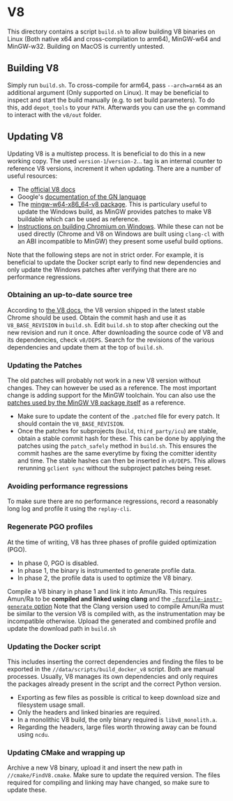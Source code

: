 # V8
This directory contains a script `build.sh` to allow building V8 binaries on Linux (Both native x64 and cross-compilation to arm64), MinGW-w64 and MinGW-w32.
Building on MacOS is currently untested.

## Building V8
Simply run `build.sh`.
To cross-compile for arm64, pass `--arch=arm64` as an additional argument (Only supported on Linux).
It may be beneficial to inspect and start the build manually (e.g. to set build parameters).
To do this, add `depot_tools` to your `PATH`.
Afterwards you can use the `gn` command to interact with the `v8/out` folder.

## Updating V8
Updating V8 is a multistep process.
It is beneficial to do this in a new working copy.
The used `version-1`/`version-2`... tag is an internal counter to reference V8 versions, increment it when updating.
There are a number of useful resources:
- The [official V8 docs](https://v8.dev/docs)
- Google's [documentation of the GN language](https://gn.googlesource.com/gn/+/refs/heads/main/docs/)
- The [mingw-w64-x86_64-v8 package](https://packages.msys2.org/package/mingw-w64-x86_64-v8?repo=mingw64).
  This is particulary useful to update the Windows build, as MinGW provides patches to make V8 buildable which can be used as reference.
- [Instructions on building Chromium on Windows](https://chromium.googlesource.com/chromium/src/+/main/docs/windows_build_instructions.md). While these can not be used directly (Chrome and V8 on Windows are built using `clang-cl` with an ABI incompatible to MinGW) they present some useful build options.

Note that the following steps are not in strict order.
For example, it is beneficial to update the Docker script early to find new dependencies and only update the Windows patches after verifying that there are no performance regressions.

### Obtaining an up-to-date source tree
According to [the V8 docs](https://v8.dev/docs/version-numbers), the V8 version shipped in the latest stable Chrome should be used.
Obtain the commit hash and use it as `V8_BASE_REVISION` in `build.sh`.
Edit `build.sh` to stop after checking out the new revision and run it once.
After downloading the source code of V8 and its dependencies, check `v8/DEPS`.
Search for the revisions of the various dependencies and update them at the top of `build.sh`.

### Updating the Patches
The old patches will probably not work in a new V8 version without changes.
They can however be used as a reference.
The most important change is adding support for the MinGW toolchain.
You can also use the [patches used by the MinGW V8 package itself](https://github.com/msys2/MINGW-packages/tree/master/mingw-w64-v8) as a reference.
- Make sure to update the content of the `.patched` file for every patch.
  It should contain the `V8_BASE_REVISION`.
- Once the patches for subprojects (`build`, `third_party/icu`) are stable, obtain a stable commit hash for these.
  This can be done by applying the patches using the `patch_safely` method in `build.sh`.
  This ensures the commit hashes are the same everytime by fixing the comitter identity and time.
  The stable hashes can then be inserted in `v8/DEPS`.
  This allows rerunning `gclient sync` without the subproject patches being reset.

### Avoiding performance regressions
To make sure there are no performance regressions, record a reasonably long log and profile it using the `replay-cli`.

### Regenerate PGO profiles
At the time of writing, V8 has three phases of profile guided optimization (PGO).
- In phase 0, PGO is disabled.
- In phase 1, the binary is instrumented to generate profile data.
- In phase 2, the profile data is used to optimize the V8 binary.

Compile a V8 binary in phase 1 and link it into Amun/Ra.
This requires Amun/Ra to be **compiled and linked using clang** and the [`-fprofile-instr-generate` option](https://clang.llvm.org/docs/UsersManual.html#profiling-with-instrumentation)
Note that the Clang version used to compile Amun/Ra must be similar to the version V8 is compiled with, as the instrumentation may be incompatible otherwise.
Upload the generated and combined profile and update the download path in `build.sh`

### Updating the Docker script
This includes inserting the correct dependencies and finding the files to be exported in the `//data/scripts/build_docker_v8` script.
Both are manual processes.
Usually, V8 manages its own dependencies and only requires the packages already present in the script and the correct Python version.
- Exporting as few files as possible is critical to keep download size and filesystem usage small.
- Only the headers and linked binaries are required.
- In a monolithic V8 build, the only binary required is `libv8_monolith.a`.
- Regarding the headers, large files worth throwing away can be found using `ncdu`.

### Updating CMake and wrapping up
Archive a new V8 binary, upload it and insert the new path in `//cmake/FindV8.cmake`.
Make sure to update the required version.
The files required for compiling and linking may have changed, so make sure to update these.

